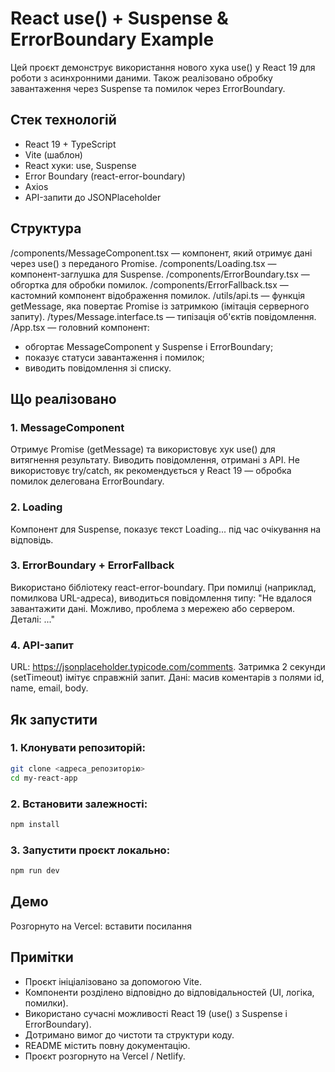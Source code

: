 # React use() + Suspense & ErrorBoundary Example
Цей проєкт демонструє використання нового хука use() у React 19 для роботи з асинхронними даними. Також реалізовано обробку завантаження через Suspense та помилок через ErrorBoundary.

## Стек технологій
- React 19 + TypeScript
- Vite (шаблон)
- React хуки: use, Suspense
- Error Boundary (react-error-boundary)
- Axios
- API-запити до JSONPlaceholder

## Структура
/components/MessageComponent.tsx — компонент, який отримує дані через use() з переданого Promise.
/components/Loading.tsx — компонент-заглушка для Suspense.
/components/ErrorBoundary.tsx — обгортка для обробки помилок.
/components/ErrorFallback.tsx — кастомний компонент відображення помилок.
/utils/api.ts — функція getMessage, яка повертає Promise із затримкою (імітація серверного запиту).
/types/Message.interface.ts — типізація об'єктів повідомлення.
/App.tsx — головний компонент:
- обгортає MessageComponent у Suspense і ErrorBoundary;
- показує статуси завантаження і помилок;
- виводить повідомлення зі списку.

## Що реалізовано
### 1. MessageComponent
Отримує Promise (getMessage) та використовує хук use() для витягнення результату.
Виводить повідомлення, отримані з API.
Не використовує try/catch, як рекомендується у React 19 — обробка помилок делегована ErrorBoundary.

### 2. Loading
Компонент для Suspense, показує текст Loading... під час очікування на відповідь.

### 3. ErrorBoundary + ErrorFallback
Використано бібліотеку react-error-boundary.
При помилці (наприклад, помилкова URL-адреса), виводиться повідомлення типу:
"Не вдалося завантажити дані. Можливо, проблема з мережею або сервером. Деталі: ..."

### 4. API-запит
URL: https://jsonplaceholder.typicode.com/comments.
Затримка 2 секунди (setTimeout) імітує справжній запит.
Дані: масив коментарів з полями id, name, email, body.

## Як запустити
### 1. Клонувати репозиторій:

```bash
git clone <адреса_репозиторію>
cd my-react-app
``` 

### 2. Встановити залежності:

```bash
npm install
```

### 3. Запустити проєкт локально:

``` bash
npm run dev
```

## Демо
Розгорнуто на Vercel: вставити посилання

## Примітки
- Проєкт ініціалізовано за допомогою Vite.
- Компоненти розділено відповідно до відповідальностей (UI, логіка, помилки).
- Використано сучасні можливості React 19 (use() з Suspense і ErrorBoundary).
- Дотримано вимог до чистоти та структури коду.
- README містить повну документацію.
- Проєкт розгорнуто на Vercel / Netlify.